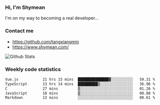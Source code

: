 ### Hi, I'm Shymean

I'm on my way to becoming a real developer...

### Contact me

- <https://github.com/tangxiangmin>
- <https://www.shymean.com/>

![Github Stats](https://github-readme-stats.vercel.app/api?username=tangxiangmin&show_icons=true&theme=dark)


###  Weekly code statistics

<!--START_SECTION:waka-->

```txt
Vue.js           21 hrs 15 mins  ██████████████▓░░░░░░░░░░   59.31 %
TypeScript       13 hrs 14 mins  █████████▒░░░░░░░░░░░░░░░   36.96 %
C                27 mins         ▒░░░░░░░░░░░░░░░░░░░░░░░░   01.26 %
JavaScript       18 mins         ▒░░░░░░░░░░░░░░░░░░░░░░░░   00.88 %
Markdown         13 mins         ░░░░░░░░░░░░░░░░░░░░░░░░░   00.61 %
```

<!--END_SECTION:waka-->